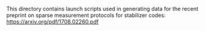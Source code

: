 This directory contains launch scripts used in generating data for the recent preprint on sparse measurement protocols for stabilizer codes: https://arxiv.org/pdf/1708.02260.pdf

